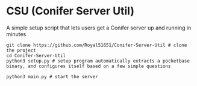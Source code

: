 # CSU (Conifer Server Util)
A simple setup script that lets users get a Conifer server up and running in minutes
```
git clone https://github.com/Royal51651/Conifer-Server-Util # clone the project
cd Conifer-Server-Util
python3 setup.py # setup program automatically extracts a pocketbase binary, and configures itself based on a few simple questions

python3 main.py # start the server
```
